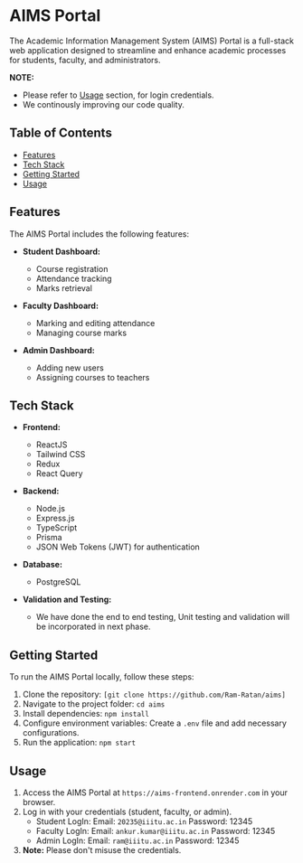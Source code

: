 # AIMS Portal
The Academic Information Management System (AIMS) Portal is a full-stack web application designed to streamline and enhance academic processes for students, faculty, and administrators.


**NOTE:** 
- Please refer to [Usage](#usage) section, for login credentials.
- We continously improving our code quality.

## Table of Contents

- [Features](#features)
- [Tech Stack](#tech-stack)
- [Getting Started](#getting-started)
- [Usage](#usage)

## Features

The AIMS Portal includes the following features:

- **Student Dashboard:**
  - Course registration
  - Attendance tracking
  - Marks retrieval

- **Faculty Dashboard:**
  - Marking and editing attendance
  - Managing course marks

- **Admin Dashboard:**
  - Adding new users
  - Assigning courses to teachers

## Tech Stack

- **Frontend:**
  - ReactJS
  - Tailwind CSS
  - Redux
  - React Query

- **Backend:**
  - Node.js
  - Express.js
  - TypeScript
  - Prisma
  - JSON Web Tokens (JWT) for authentication

- **Database:**
  - PostgreSQL

- **Validation and Testing:**
  - We have done the end to end testing, Unit testing and validation will be incorporated in next phase.

## Getting Started

To run the AIMS Portal locally, follow these steps:

1. Clone the repository: `[git clone https://github.com/Ram-Ratan/aims]`
2. Navigate to the project folder: `cd aims`
3. Install dependencies: `npm install`
5. Configure environment variables: Create a `.env` file and add necessary configurations.
6. Run the application: `npm start`

## Usage

1. Access the AIMS Portal at `https://aims-frontend.onrender.com` in your browser.
2. Log in with your credentials (student, faculty, or admin).
   - Student LogIn: Email: `20235@iiitu.ac.in` Password: 12345
   - Faculty LogIn: Email: `ankur.kumar@iiitu.ac.in` Password: 12345
   - Admin LogIn: Email: `ram@iiitu.ac.in` Password: 12345
4. **Note:** Please don't misuse the credentials.

